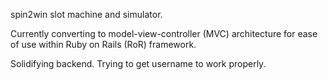 spin2win slot machine and simulator.

Currently converting to model-view-controller (MVC) architecture for ease of use within Ruby on Rails (RoR) framework.

Solidifying backend. Trying to get username to work properly.
